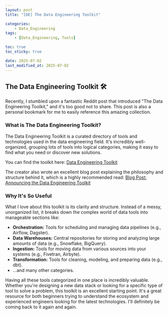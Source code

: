 ```yaml
---
layout: post
title: "[DE] The Data Engineering Toolkit"

categories:
    - Data_Engineering
tags:
    - [Data_Engineering, Tools]

toc: true
toc_sticky: true

date: 2025-07-02
last_modified_at: 2025-07-02
---
```


## The Data Engineering Toolkit 🛠️

Recently, I stumbled upon a fantastic Reddit post that introduced "The Data Engineering Toolkit," and it's too good not to share. This post is also a personal bookmark for me to easily reference this amazing collection.

### What is The Data Engineering Toolkit?

The Data Engineering Toolkit is a curated directory of tools and technologies used in the data engineering field. It's incredibly well-organized, grouping lots of tools into logical categories, making it easy to find what you need or discover new solutions.

You can find the toolkit here: [Data Engineering Toolkit](https://www.ssp.sh/brain/data-engineering-toolkit/)

The creator also wrote an excellent blog post explaining the philosophy and structure behind it, which is a highly recommended read: [Blog Post: Announcing the Data Engineering Toolkit](https://www.ssp.sh/blog/data-engineering-toolkit/)

### Why It's So Useful

What I love about this toolkit is its clarity and structure. Instead of a messy, unorganized list, it breaks down the complex world of data tools into manageable sections like:

- **Orchestration:** Tools for scheduling and managing data pipelines (e.g., Airflow, Dagster).
- **Data Warehouses:** Central repositories for storing and analyzing large amounts of data (e.g., Snowflake, BigQuery).
- **Ingestion:** Tools for moving data from various sources into your systems (e.g., Fivetran, Airbyte).
- **Transformation:** Tools for cleaning, modeling, and preparing data (e.g., dbt).
- ...and many other categories.

Having all these tools categorized in one place is incredibly valuable. Whether you're designing a new data stack or looking for a specific type of tool to solve a problem, this toolkit is an excellent starting point. It's a great resource for both beginners trying to understand the ecosystem and experienced engineers looking for the latest technologies. I'll definitely be coming back to it again and again.